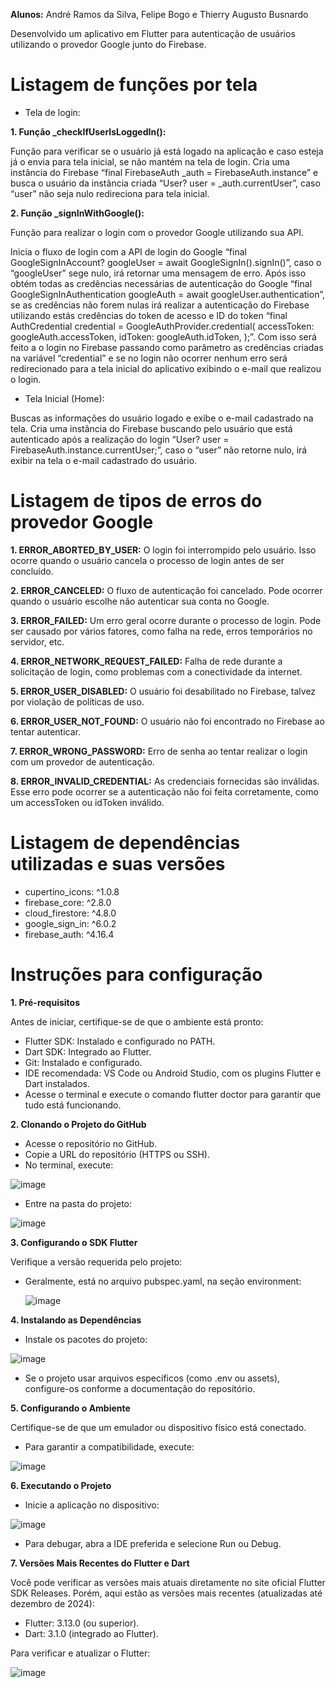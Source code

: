 <b>Alunos:</b> André Ramos da Silva, Felipe Bogo e Thierry Augusto Busnardo

Desenvolvido um aplicativo em Flutter para autenticação de usuários utilizando o provedor Google junto do Firebase.




# Listagem de funções por tela

* Tela de login: 

<b>1. Função _checkIfUserIsLoggedIn():</b>

Função para verificar se o usuário já está logado na aplicação e caso esteja já o envia para tela inicial, se não mantém na tela de login.
Cria uma instância do Firebase “final FirebaseAuth _auth = FirebaseAuth.instance” e busca o usuário da instância criada “User? user = _auth.currentUser”, caso “user” não seja nulo redireciona para tela inicial.



<b>2. Função _signInWithGoogle():</b>

Função para realizar o login com o provedor Google utilizando sua API. 

Inicia o fluxo de login com a API de login do Google “final GoogleSignInAccount? googleUser = await GoogleSignIn().signIn()”, caso o “googleUser” sege nulo, irá retornar uma mensagem de erro. Após isso obtém todas as credências necessárias de autenticação do Google “final GoogleSignInAuthentication googleAuth = await googleUser.authentication”, se as credências não forem nulas irá realizar a autenticação do Firebase utilizando estás credências do token de acesso e ID do token
“final AuthCredential credential = GoogleAuthProvider.credential( 
  accessToken: googleAuth.accessToken, 
  idToken: googleAuth.idToken, 
);”. 
Com isso será feito a o login no Firebase passando como parâmetro as credências criadas na variável “credential” e se no login não ocorrer nenhum erro será redirecionado para a tela inicial do aplicativo exibindo o e-mail que realizou o login. 

* Tela Inicial (Home): 

Buscas as informações do usuário logado e exibe o e-mail cadastrado na tela.
Cria uma instância do Firebase buscando pelo usuário que está autenticado após a realização do login “User? user = FirebaseAuth.instance.currentUser;”, caso o “user” não retorne nulo, irá exibir na tela o e-mail cadastrado do usuário.




# Listagem de tipos de erros do provedor Google

 <b>1. ERROR_ABORTED_BY_USER:</b> O login foi interrompido pelo usuário. Isso ocorre quando o usuário cancela o processo de login antes de ser concluído. 

 <b>2. ERROR_CANCELED:</b> O fluxo de autenticação foi cancelado. Pode ocorrer quando o usuário escolhe não autenticar sua conta no Google. 

 <b>3. ERROR_FAILED:</b> Um erro geral ocorre durante o processo de login. Pode ser causado por vários fatores, como falha na rede, erros temporários no servidor, etc. 

 <b>4. ERROR_NETWORK_REQUEST_FAILED:</b> Falha de rede durante a solicitação de login, como problemas com a conectividade da internet. 

 <b>5. ERROR_USER_DISABLED:</b> O usuário foi desabilitado no Firebase, talvez por violação de políticas de uso. 

 <b>6. ERROR_USER_NOT_FOUND:</b> O usuário não foi encontrado no Firebase ao tentar autenticar. 

 <b>7. ERROR_WRONG_PASSWORD:</b> Erro de senha ao tentar realizar o login com um provedor de autenticação. 

 <b>8. ERROR_INVALID_CREDENTIAL:</b> As credenciais fornecidas são inválidas. Esse erro pode ocorrer se a autenticação não foi feita corretamente, como um accessToken ou idToken inválido.


# Listagem de dependências utilizadas e suas versões

 * cupertino_icons: ^1.0.8 
 * firebase_core: ^2.8.0 
 * cloud_firestore: ^4.8.0 
 * google_sign_in: ^6.0.2 
 * firebase_auth: ^4.16.4



# Instruções para configuração

<b>1. Pré-requisitos</b>

Antes de iniciar, certifique-se de que o ambiente está pronto: 

* Flutter SDK: Instalado e configurado no PATH. 
* Dart SDK: Integrado ao Flutter. 
* Git: Instalado e configurado. 
* IDE recomendada: VS Code ou Android Studio, com os plugins Flutter e Dart instalados. 
* Acesse o terminal e execute o comando flutter doctor para garantir que tudo está funcionando.

<b>2. Clonando o Projeto do GitHub</b>

* Acesse o repositório no GitHub. 
* Copie a URL do repositório (HTTPS ou SSH). 
* No terminal, execute:

![image](https://github.com/user-attachments/assets/291f7d1e-cbea-4e45-a075-a9296271ce50)

* Entre na pasta do projeto:

![image](https://github.com/user-attachments/assets/cc5c679c-f09a-42a8-a36f-5feb501048f3)

<b>3. Configurando o SDK Flutter</b>

Verifique a versão requerida pelo projeto:

* Geralmente, está no arquivo pubspec.yaml, na seção environment:

  ![image](https://github.com/user-attachments/assets/84ab3e59-999d-465a-b5f6-193e1081d289)


<b>4. Instalando as Dependências</b>

* Instale os pacotes do projeto:

![image](https://github.com/user-attachments/assets/5ceb94fe-6fd3-4186-b2e8-9d8bc48a5ebc)


* Se o projeto usar arquivos específicos (como .env ou assets), configure-os conforme a documentação do repositório.


<b>5. Configurando o Ambiente</b>

Certifique-se de que um emulador ou dispositivo físico está conectado. 

* Para garantir a compatibilidade, execute:

![image](https://github.com/user-attachments/assets/dca7c32b-9a77-4fd6-b74c-6a4ffd105de9)


<b>6. Executando o Projeto</b>

* Inicie a aplicação no dispositivo: 

![image](https://github.com/user-attachments/assets/56b6ae58-1508-48d4-a80b-110c168ca043)

* Para debugar, abra a IDE preferida e selecione Run ou Debug.

<b>7. Versões Mais Recentes do Flutter e Dart</b>

Você pode verificar as versões mais atuais diretamente no site oficial Flutter SDK Releases. Porém, aqui estão as versões mais recentes (atualizadas até dezembro de 2024): 

* Flutter: 3.13.0 (ou superior).
* Dart: 3.1.0 (integrado ao Flutter).

Para verificar e atualizar o Flutter:

![image](https://github.com/user-attachments/assets/9684b938-d70e-428a-98ea-870126aa2edd)







  






